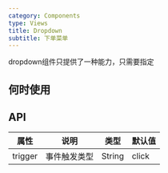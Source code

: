 ```yaml
---
category: Components
type: Views
title: Dropdown
subtitle: 下单菜单
---
```


dropdown组件只提供了一种能力，只需要指定

## 何时使用


## API


属性 | 说明 | 类型 | 默认值
-----|-----|-----|------
trigger | 事件触发类型 | String | click


